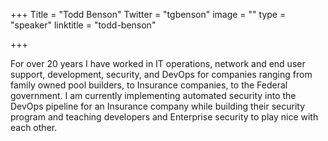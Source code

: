 +++
Title = "Todd Benson"
Twitter = "tgbenson"
image = ""
type = "speaker"
linktitle = "todd-benson"

+++

For over 20 years I have worked in IT operations, network and end user support, development, security, and DevOps for companies ranging from family owned pool builders, to Insurance companies, to the Federal government. I am currently implementing automated security into the DevOps pipeline for an Insurance company while building their security program and teaching developers and Enterprise security to play nice with each other.
